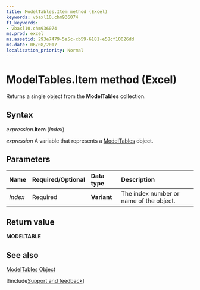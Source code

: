```yaml
---
title: ModelTables.Item method (Excel)
keywords: vbaxl10.chm936074
f1_keywords:
- vbaxl10.chm936074
ms.prod: excel
ms.assetid: 293e7479-5a5c-cb59-6181-e58cf10026dd
ms.date: 06/08/2017
localization_priority: Normal
---
```



# ModelTables.Item method (Excel)

Returns a single object from the  **ModelTables** collection.


## Syntax

_expression_.**Item** (_Index_)

_expression_ A variable that represents a [ModelTables](Excel.modeltables.md) object.


## Parameters



|Name|Required/Optional|Data type|Description|
|:-----|:-----|:-----|:-----|
| _Index_|Required|**Variant**|The index number or name of the object.|

## Return value

 **MODELTABLE**


## See also



[ModelTables Object](Excel.modeltables.md)

[!include[Support and feedback](~/includes/feedback-boilerplate.md)]